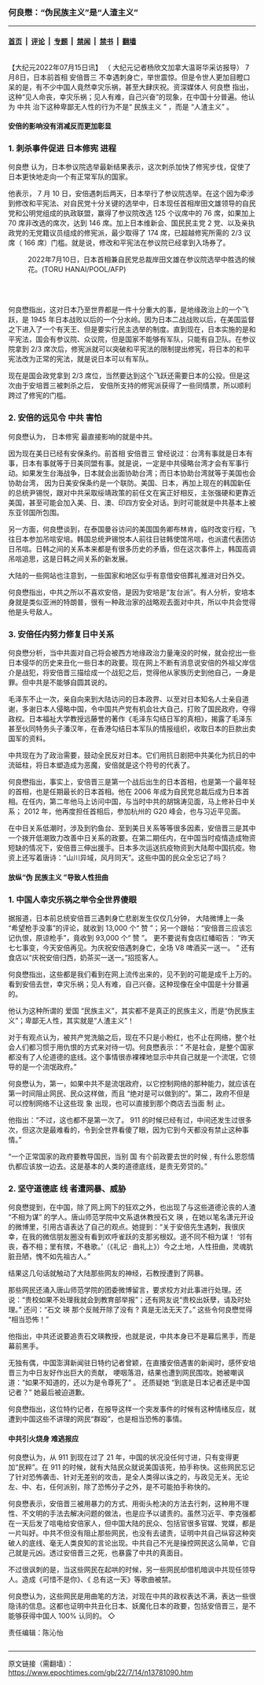 ### 何良懋：“伪民族主义”是“人渣主义”

---

#### [首页](../../../..?n13781090) &nbsp;|&nbsp; [评论](../../../../../epoch-comment?n13781090) &nbsp;|&nbsp; [专题](../../../../../epoch-special?n13781090) &nbsp;|&nbsp; [禁闻](../../../../../epoch-news?n13781090) &nbsp;|&nbsp; [禁书](../../../../../books?n13781090) &nbsp;|&nbsp; [翻墙](https://github.com/gfw-breaker/nogfw/blob/master/README.md?n13781090)


<div class="column" id="artbody" itemprop="articleBody">
 <!-- article content begin -->
 <p>
  【大纪元2022年07月15日讯】
  <span style="font-weight: 400;">
   （
  </span>
  <span style="font-weight: 400;">
   大纪元记者杨欣文加拿大温哥华采访报导）
  </span>
  7月8日，日本前首相
  <ok href="https://www.epochtimes.com/gb/tag/%E5%AE%89%E5%80%8D%E6%99%8B%E4%B8%89.html">
   安倍晋三
  </ok>
  不幸遇刺身亡，举世震惊。但是令世人更加目瞪口呆的是，有不少中国人竟然幸灾乐祸，甚至大肆庆祝。资深媒体人
  <ok href="https://www.epochtimes.com/gb/tag/%E4%BD%95%E8%89%AF%E6%87%8B.html">
   何良懋
  </ok>
  指出，这种“见人命丧，幸灾乐祸；见人有难，自己兴奋”的现象，在中国十分普遍。他认为
  <ok href="https://www.epochtimes.com/gb/tag/%E4%B8%AD%E5%85%B1.html">
   中共
  </ok>
  治下这种卑鄙无人性的行为不是“
  <ok href="https://www.epochtimes.com/gb/tag/%E6%B0%91%E6%97%8F%E4%B8%BB%E4%B9%89.html">
   民族主义
  </ok>
  ” ，而是 “人渣主义” 。
  <span style="font-weight: 400;">
  </span>
 </p>
 <h4>
  <b>
   安倍的影响没有消减反而更加彰显
  </b>
 </h4>
 <h3>
  <b>
  </b>
  <b>
   1.
  </b>
  <b>
   刺杀事件促进
   <ok href="https://www.epochtimes.com/gb/tag/%E6%97%A5%E6%9C%AC%E4%BF%AE%E5%AE%AA.html">
    日本修宪
   </ok>
   进程
  </b>
 </h3>
 <p>
  <span style="font-weight: 400;">
   <ok href="https://www.epochtimes.com/gb/tag/%E4%BD%95%E8%89%AF%E6%87%8B.html">
    何良懋
   </ok>
   认为，日本参议院选举最新结果表示，这次刺杀加快了修宪步伐，促使了日本更快地走向一个有正常军队的国家。
  </span>
 </p>
 <p>
  <span style="font-weight: 400;">
   他表示，
  </span>
  <span style="font-weight: 400;">
   7
  </span>
  <span style="font-weight: 400;">
   月
  </span>
  <span style="font-weight: 400;">
   10
  </span>
  <span style="font-weight: 400;">
   日，安倍遇刺后两天，日本举行了参议院选举。在这个因为牵涉到修改和平宪法、对自民党十分关键的选举中，日本现任首相岸田文雄领导的自民党和公明党组成的执政联盟，赢得了参议院改选
  </span>
  <span style="font-weight: 400;">
   125
  </span>
  <span style="font-weight: 400;">
   个议席中的
  </span>
  <span style="font-weight: 400;">
   76
  </span>
  <span style="font-weight: 400;">
   席，如果加上
  </span>
  <span style="font-weight: 400;">
   70
  </span>
  <span style="font-weight: 400;">
   席非改选的席次，达到
  </span>
  <span style="font-weight: 400;">
   146
  </span>
  <span style="font-weight: 400;">
   席。加上日本维新会、国民民主党
  </span>
  <span style="font-weight: 400;">
   2
  </span>
  <span style="font-weight: 400;">
   党、以及亲执政党的无党籍议员组成的修宪派，最少取得了
  </span>
  <span style="font-weight: 400;">
   174
  </span>
  <span style="font-weight: 400;">
   席，已超越修宪所需的
  </span>
  <span style="font-weight: 400;">
   2/3
  </span>
  <span style="font-weight: 400;">
   议席（
  </span>
  <span style="font-weight: 400;">
   166
  </span>
  <span style="font-weight: 400;">
   席）门槛。就是说，修改和平宪法在参议院已经拿到入场券了。
  </span>
 </p>
 <figure aria-describedby="caption-attachment-13781097" class="wp-caption aligncenter" id="attachment_13781097" style="width: 600px">
  <ok href="https://i.epochtimes.com/assets/uploads/2022/07/id13781097-000_32E74LR-1.jpg" target="_blank">
   <img alt="" class="size-large wp-image-13781097" src="https://i.epochtimes.com/assets/uploads/2022/07/id13781097-000_32E74LR-1-600x353.jpg"/>
  </ok>
  <br/><figcaption class="wp-caption-text" id="caption-attachment-13781097">
   2022年7月10日，日本首相兼自民党总裁岸田文雄在参议院选举中胜选的候选人的名字上放一朵花。(TORU HANAI/POOL/AFP)
  </figcaption><br/>
 </figure><br/>
 <p>
  <span style="font-weight: 400;">
   何良懋指出，这对日本乃至世界都是一件十分重大的事，是地缘政治上的一个飞跃，是
  </span>
  <span style="font-weight: 400;">
   1945
  </span>
  <span style="font-weight: 400;">
   年日本战败以后的一个分水岭。因为日本二战战败以后，在美国监督之下进入了一个有天王、但是要实行民主选举的制度。直到现在，日本实施的是和平宪法，国会有参议院、众议院，但是国家不能够有军队，只能有自卫队。在参议院拿到
  </span>
  <span style="font-weight: 400;">
   2/3
  </span>
  <span style="font-weight: 400;">
   席次后，修宪派就可以突破和平宪法的限制提出修宪，将日本的和平宪法改为正常的宪法，就是说日本可以有军队。
  </span>
 </p>
 <p>
  <span style="font-weight: 400;">
   现在是国会政党拿到
  </span>
  <span style="font-weight: 400;">
   2/3
  </span>
  <span style="font-weight: 400;">
   席位，当然要达到这个飞跃还需要日本的公投。但是这次由于安培晋三被刺杀之后，
  </span>
  <span style="font-weight: 400;">
   安倍所支持的修宪派获得了一些同情票，所以顺利跨过了修宪的门槛。
  </span>
 </p>
 <h3>
  <b>
   2.
  </b>
  <b>
   安倍的远见令
   <ok href="https://www.epochtimes.com/gb/tag/%E4%B8%AD%E5%85%B1.html">
    中共
   </ok>
   害怕
  </b>
 </h3>
 <p>
  <span style="font-weight: 400;">
   何良懋认为，
   <ok href="https://www.epochtimes.com/gb/tag/%E6%97%A5%E6%9C%AC%E4%BF%AE%E5%AE%AA.html">
    日本修宪
   </ok>
   最直接影响的就是中共。
  </span>
 </p>
 <p>
  <span style="font-weight: 400;">
   因为现在美日已经有安保条约。前首相
   <ok href="https://www.epochtimes.com/gb/tag/%E5%AE%89%E5%80%8D%E6%99%8B%E4%B8%89.html">
    安倍晋三
   </ok>
   曾经说过：台湾有事就是日本有事，日本有事就等于日美同盟有事。就是说，一定是中共侵略台湾才会有军事行动。如果发生台海战争，日本就会出面协助台湾；而日本协助台湾就等于美国也会协助台湾，
  </span>
  <span style="font-weight: 400;">
   因为日美安保条约是一个联防。美国、日本，再加上现在的韩国新任的总统尹锡悦，跟对中共采取绥靖政策的前任文在寅正好相反，主张强硬和更靠近美国，甚至可能会加入美、日、澳、印四方安全对话。到时可能就是中共基本上被东亚邻国所包围。
  </span>
 </p>
 <p>
  <span style="font-weight: 400;">
   另一方面，何良懋谈到，在泰国曼谷访问的美国国务卿布林肯，临时改变行程，飞往日本参加吊唁安培。韩国总统尹锡悦本人前往日驻韩使馆吊唁，也派遣代表团访日吊唁。日韩之间的关系本来都是有很多历史的矛盾，但在这次事件上，韩国高调吊唁追思，这是日韩之间关系的新发展。
  </span>
 </p>
 <p>
  <span style="font-weight: 400;">
   大陆的一些网站也注意到，一些国家和地区似乎有意借安倍葬礼推进对日外交。
  </span>
 </p>
 <p>
  <span style="font-weight: 400;">
   何良懋指出，中共之所以不喜欢安倍，是因为安培是“友台派”。有人分析，安培本身就是类似亚洲的特朗普，很有一种政治家的战略观去面对中共，所以中共会觉得他是头号敌人。
  </span>
 </p>
 <h3>
  <b>
   3.
  </b>
  <b>
   安倍任内努力修复日中关系
  </b>
 </h3>
 <p>
  <span style="font-weight: 400;">
   何良懋分析，当中共面对自己将会被西方地缘政治力量淹没的时候，就会挖出一些日本侵华的历史来丑化一些日本的政要。现在网上不断有消息说安倍的外祖父岸信介是战犯，将安倍晋三描绘成一个战犯之后，觉得他从家族历史到他自己，一身是罪。但中共是不能够自圆其说的。
  </span>
 </p>
 <p>
  <span style="font-weight: 400;">
   毛泽东不止一次，亲自向来到大陆访问的日本政界、以至对日本知名人士亲自道谢，多谢日本人侵略中国，令中国共产党有机会壮大自己，打败了国民政府，夺得政权。日本福祉大学教授远藤誉的著作《毛泽东勾结日军的真相》，揭露了毛泽东甚至伙同特务头子潘汉年，在香港勾结日本军队的情报组织，收取日本的巨款出卖国军的资料。
  </span>
 </p>
 <p>
  <span style="font-weight: 400;">
   中共现在为了政治需要，鼓动全民反对日本。它们用抗日剧把中共美化为抗日的中流砥柱，将日本塑造成为恶魔，安倍就是这个符号的代表了。
  </span>
 </p>
 <p>
  <span style="font-weight: 400;">
   何良懋指出，事实上，安倍晋三是第一个战后出生的日本首相，也是第一个最年轻的首相，也是任期最长的日本首相。他在
  </span>
  <span style="font-weight: 400;">
   2006
  </span>
  <span style="font-weight: 400;">
   年成为自民党总裁后成为日本首相。在任内，第二年他马上访问中国，与当时中共的胡锦涛见面，马上修补日中关系；
  </span>
  <span style="font-weight: 400;">
   2012
  </span>
  <span style="font-weight: 400;">
   年，他再度担任首相后，参加杭州的
  </span>
  <span style="font-weight: 400;">
   G20
  </span>
  <span style="font-weight: 400;">
   峰会，也与习近平见面。
  </span>
 </p>
 <p>
  <span style="font-weight: 400;">
   在中日关系低潮时，涉及到钓鱼台、至到美日关系等等很多因素，安倍晋三是其中一个拨开低潮致力改善中日关系的政要。在第二期任内，在中国当时疫情造成物资短缺的情况下，安倍晋三伸出援手。日本多次运送抗疫物资到大陆帮中国抗疫。物资上还写着唐诗：“山川异域，风月同天”。这些中国的民众全忘记了吗？
  </span>
 </p>
 <h4>
  <b>
   放纵“伪
   <ok href="https://www.epochtimes.com/gb/tag/%E6%B0%91%E6%97%8F%E4%B8%BB%E4%B9%89.html">
    民族主义
   </ok>
   ”导致人性扭曲
  </b>
 </h4>
 <h3>
  <b>
   1.
  </b>
  <b>
   中国人幸灾乐祸之举令全世界傻眼
  </b>
 </h3>
 <p>
  <span style="font-weight: 400;">
   据报道，日本前总统安倍晋三遇刺身亡悲剧发生仅仅几分钟，
  </span>
  <span style="font-weight: 400;">
   大陆微博上一条
  </span>
  <span style="font-weight: 400;">
   “希望枪手没事”的评论，就收到
  </span>
  <span style="font-weight: 400;">
   13,000
  </span>
  <span style="font-weight: 400;">
   个“
  </span>
  <span style="font-weight: 400;">
   赞
  </span>
  <span style="font-weight: 400;">
   ”；另一个跟帖：“安倍晋三应该忘记仇恨，原谅枪手”，竟收到
  </span>
  <span style="font-weight: 400;">
   93,000
  </span>
  <span style="font-weight: 400;">
   个“
  </span>
  <span style="font-weight: 400;">
   赞
  </span>
  <span style="font-weight: 400;">
   ”。
  </span>
  <span style="font-weight: 400;">
   更不要说有食店红幡昭告：
  </span>
  <span style="font-weight: 400;">
   “昨天七七事变，今天安倍再见。为庆祝安倍遇刺身亡，全场
  </span>
  <span style="font-weight: 400;">
   V8
  </span>
  <span style="font-weight: 400;">
   啤酒买一送一。
  </span>
  <span style="font-weight: 400;">
   ”
  </span>
  <span style="font-weight: 400;">
   还有食店以“庆祝安倍归西，奶茶买一送一。”招揽客人。
  </span>
 </p>
 <p>
  <span style="font-weight: 400;">
   何良懋指出，这些都是我们看到在网上流传出来的，见不到的可能是成千上万的。看到安倍去世，幸灾乐祸；见人有难，自己兴奋。这种现像在全中国是十分普遍的。
  </span>
 </p>
 <p>
  <span style="font-weight: 400;">
   他认为这种所谓的
  </span>
  <span style="font-weight: 400;">
   爱国
  </span>
  <span style="font-weight: 400;">
   “民族主义”，其实都不是真正的民族主义，而是“伪民族主义”；卑鄙无人性，其实就是“人渣主义”！
  </span>
 </p>
 <p>
  <span style="font-weight: 400;">
   对于有观点认为，被共产党洗脑之后，现在不只是小粉红，也不止在网络，整个社会人们都习惯于用仇恨的方式来对待一切。何良懋表示：“
  </span>
  <span style="font-weight: 400;">
   不是社会，是整个国家都没有了人伦道德的底线。这个事情很赤裸裸地显示中共自己就是一个流氓，它领导的是一个流氓政府。”
  </span>
 </p>
 <p>
  <span style="font-weight: 400;">
   何良懋认为，第一，如果中共不是流氓政府，以它控制网络的那种能力，就应该在第一时间阻止网民、民众这样做，而且
  </span>
  <span style="font-weight: 400;">
   “绝对是可以做到的”。第二，政府不但是可以控制网络不让这些现
  </span>
  <span style="font-weight: 400;">
   象
  </span>
  <span style="font-weight: 400;">
   出现，也可以直接到那个商店去当面
  </span>
  <span style="font-weight: 400;">
   制
  </span>
  <span style="font-weight: 400;">
   止。
  </span>
 </p>
 <p>
  <span style="font-weight: 400;">
   他指出：“不过，这也都不是第一次了。
  </span>
  <span style="font-weight: 400;">
   911
  </span>
  <span style="font-weight: 400;">
   的时候已经有过，中间还发生过很多次，但这次是最难看的，令到全世界看傻了眼，因为它到今天都没有禁止这种事情。”
  </span>
 </p>
 <p>
  <span style="font-weight: 400;">
   “一个正常国家的政府要教导国民，当别
  </span>
  <span style="font-weight: 400;">
   国
  </span>
  <span style="font-weight: 400;">
   有个前政要去世的时候
  </span>
  <span style="font-weight: 400;">
   ,
  </span>
  <span style="font-weight: 400;">
   有什么恩怨情仇都应该放一边去。这是基本的人类的道德底线，是责无旁贷的。”
  </span>
 </p>
 <h3>
  <b>
   2.
  </b>
  <b>
   坚守道德底
  </b>
  <b>
   线
  </b>
  <b>
   者遭网暴、威胁
  </b>
 </h3>
 <p>
  <span style="font-weight: 400;">
   何良懋提到，在中国，除了网上网下的狂欢之外，也出现了与这些道德沦丧的人渣
  </span>
  <span style="font-weight: 400;">
   “不相为谋”
  </span>
  <span style="font-weight: 400;">
   的学人。唐山师范学院中文系退休教授石文
  </span>
  <span style="font-weight: 400;">
   瑛
  </span>
  <span style="font-weight: 400;">
   ，在她以笔名潇元开设的微博里，引用古语表达了自己的观点。她提到：“关于安倍先生遇刺，我很庆幸，在我的微信朋友圈没有看到欢呼雀跃的支那劣根奴。道不同不相为谋！
  </span>
  <span style="font-weight: 400;">
   ‘邻有丧，舂不相；里有殡，不巷歌。’（《礼记
  </span>
  <span style="font-weight: 400;">
   ·
  </span>
  <span style="font-weight: 400;">
   曲礼上》）今之土地，人性扭曲，灵魂肮脏丑陋，愧不如先祖古人。”
  </span>
 </p>
 <p>
  <span style="font-weight: 400;">
   结果这几句话就触动了大陆那些网友的神经，石教授遭到了网暴。
  </span>
 </p>
 <p>
  <span style="font-weight: 400;">
   那些网民还涌入唐山师范学院的团委微博留言，要求校方对此事进行处理。还说：“贵校如果不处理我就会到教育部举报”；还有网友说“贵校出妖孽，请及时处理。”
  </span>
  <span style="font-weight: 400;">
   还问：“石文
  </span>
  <span style="font-weight: 400;">
   瑛
  </span>
  <span style="font-weight: 400;">
   那个反贼开除了没有
  </span>
  <span style="font-weight: 400;">
   ?
  </span>
  <span style="font-weight: 400;">
   真是无法无天了。”
  </span>
  <span style="font-weight: 400;">
   这些令何良懋觉得
  </span>
  <span style="font-weight: 400;">
   “相当恐怖！”
  </span>
 </p>
 <p>
  <span style="font-weight: 400;">
   他指出，中共还说要追责石文瑛教授，也就是说，中共本身已不是幕后黑手，而是幕前黑手。
  </span>
 </p>
 <p>
  <span style="font-weight: 400;">
   无独有偶，中国澎湃新闻驻日特约记者曾颖，在直播安倍遇害的新闻时，感怀安培晋三为中日友好作出巨大的贡献，
  </span>
  <span style="font-weight: 400;">
   哽咽落泪，结果也遭到网民围攻。她被嘲讽道：“如果不知道的，还以为是令尊死了”
  </span>
  <span style="font-weight: 400;">
   。
  </span>
  <span style="font-weight: 400;">
   还质疑她
  </span>
  <span style="font-weight: 400;">
   “到底是日本记者还是中国记者？”
  </span>
  <span style="font-weight: 400;">
   她最后被迫道歉。
  </span>
 </p>
 <p>
  <span style="font-weight: 400;">
   何良懋指出，这位特约记者，在报导这样一个突发事件的时候有这种情绪反应，就遭到中国这些不讲理的网民“群殴”，也是相当恐怖的事情。
  </span>
 </p>
 <h4>
  <b>
   中共引火烧身
  </b>
  <b>
   难逃报应
  </b>
 </h4>
 <p>
  <span style="font-weight: 400;">
   何良懋认为，从
  </span>
  <span style="font-weight: 400;">
   911
  </span>
  <span style="font-weight: 400;">
   到现在过了
  </span>
  <span style="font-weight: 400;">
   21
  </span>
  <span style="font-weight: 400;">
   年，中国的状况没任何寸进，只有变得更加“民粹”。在
  </span>
  <span style="font-weight: 400;">
   911
  </span>
  <span style="font-weight: 400;">
   的时候，就有大陆民众就说美国该死，拍手称快。这些网民忘记了针对恐怖袭击、针对无差别的攻击，是全人类得以诛之的，与政见无关。无论左、中、右，任何派别，除了恐怖分子之外，是不可能拍手称快的。
  </span>
 </p>
 <p>
  <span style="font-weight: 400;">
   何良懋表示，安倍晋三被用暴力的方式、用街头枪决的方法去行刺，这种用不理性、不文明的手法去解决问题的做法，也是应予以谴责的。虽然习近平、李克强都在一天后发了唁电给安倍家人，但中国大陆的民众、包括官很多官媒、党媒，都是一片叫好。中共不但没有阻止那些网民，也没有去谴责，证明中共自己纵容这种突破人的底线、毫无人类良知的言论出现。中共自己不光是操控网民这么简单，它自己就是元凶。透过安倍晋三之死，也暴露了中共的真面目。
  </span>
 </p>
 <p>
  <span style="font-weight: 400;">
   不过很讽刺的是，当这些网民在起哄的时候，另一些网民却借机暗讽中共现任领导人。造成《可惜不是你》、《
  </span>
  <span style="font-weight: 400;">
   总有这一天》等歌曲被禁。
  </span>
 </p>
 <p>
  <span style="font-weight: 400;">
   何良懋认为，这些网民是用曲笔的方法，对现在中共的政权表达不满，表达一些很隐讳的信息。这都也证明中共丑化日本、妖魔化日本的政要，包括安倍晋三，是不能够获得中国人
  </span>
  <span style="font-weight: 400;">
   100%
  </span>
  <span style="font-weight: 400;">
   认同的。
  </span>
  <span style="font-weight: 400;">
   ◇
  </span>
  <span style="font-weight: 400;">
  </span>
 </p>
 <p>
  <span style="font-weight: 400;">
   责任编辑：陈沁怡
  </span>
 </p>
 <p>
 </p>
 <!-- article content end -->
</div>


---

原文链接（需翻墙）：https://www.epochtimes.com/gb/22/7/14/n13781090.htm